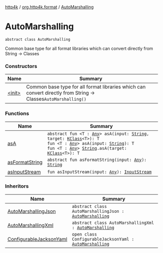 [http4k](../../index.md) / [org.http4k.format](../index.md) / [AutoMarshalling](./index.md)

# AutoMarshalling

`abstract class AutoMarshalling`

Common base type for all format libraries which can convert directly from String -&gt; Classes

### Constructors

| Name | Summary |
|---|---|
| [&lt;init&gt;](-init-.md) | Common base type for all format libraries which can convert directly from String -&gt; Classes`AutoMarshalling()` |

### Functions

| Name | Summary |
|---|---|
| [asA](as-a.md) | `abstract fun <T : `[`Any`](https://kotlinlang.org/api/latest/jvm/stdlib/kotlin/-any/index.html)`> asA(input: `[`String`](https://kotlinlang.org/api/latest/jvm/stdlib/kotlin/-string/index.html)`, target: `[`KClass`](https://kotlinlang.org/api/latest/jvm/stdlib/kotlin.reflect/-k-class/index.html)`<T>): T`<br>`fun <T : `[`Any`](https://kotlinlang.org/api/latest/jvm/stdlib/kotlin/-any/index.html)`> asA(input: `[`String`](https://kotlinlang.org/api/latest/jvm/stdlib/kotlin/-string/index.html)`): T`<br>`fun <T : `[`Any`](https://kotlinlang.org/api/latest/jvm/stdlib/kotlin/-any/index.html)`> `[`String`](https://kotlinlang.org/api/latest/jvm/stdlib/kotlin/-string/index.html)`.asA(target: `[`KClass`](https://kotlinlang.org/api/latest/jvm/stdlib/kotlin.reflect/-k-class/index.html)`<T>): T` |
| [asFormatString](as-format-string.md) | `abstract fun asFormatString(input: `[`Any`](https://kotlinlang.org/api/latest/jvm/stdlib/kotlin/-any/index.html)`): `[`String`](https://kotlinlang.org/api/latest/jvm/stdlib/kotlin/-string/index.html) |
| [asInputStream](as-input-stream.md) | `fun asInputStream(input: `[`Any`](https://kotlinlang.org/api/latest/jvm/stdlib/kotlin/-any/index.html)`): `[`InputStream`](https://docs.oracle.com/javase/9/docs/api/java/io/InputStream.html) |

### Inheritors

| Name | Summary |
|---|---|
| [AutoMarshallingJson](../-auto-marshalling-json/index.md) | `abstract class AutoMarshallingJson : `[`AutoMarshalling`](./index.md) |
| [AutoMarshallingXml](../-auto-marshalling-xml/index.md) | `abstract class AutoMarshallingXml : `[`AutoMarshalling`](./index.md) |
| [ConfigurableJacksonYaml](../-configurable-jackson-yaml/index.md) | `open class ConfigurableJacksonYaml : `[`AutoMarshalling`](./index.md) |

